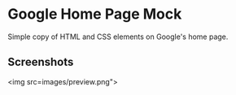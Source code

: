 # Google Home Page Mock

Simple copy of HTML and CSS elements on Google's home page.

## Screenshots

<img src=images/preview.png">
